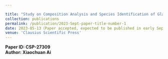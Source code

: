 ```yaml
---

title: "Study on Composition Analysis and Species Identification of Glass Relics Based on the Multiple Linear Regression Model"
collection: publications
permalink: /publication/2023-Sept-paper-title-number-1
date: 2023-05-13（Paper accepted, expected to be published in early September）
venue: 'Clausius Scientific Press'
---
```

**Paper ID: CSP-27309**<br>
**Author: Xiaochuan Ai**


